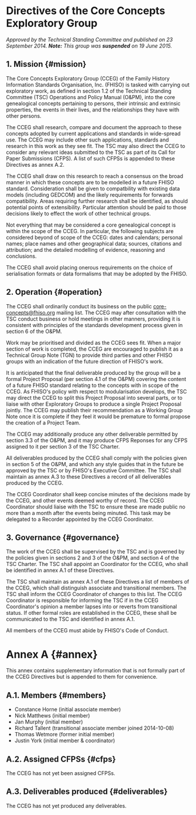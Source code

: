 Directives of the Core Concepts Exploratory Group
=================================================

*Approved by the Technical Standing Committee and published on 23
September 2014.  **Note:** This group was **suspended** on 19 June 2015.*

1\.  Mission							{#mission}
------------

The Core Concepts Exploratory Group (CCEG) of the Family History
Information Standards Organisation, Inc. (FHISO) is tasked with carrying
out exploratory work, as defined in section 1.2 of the Technical
Standing Committee (TSC) Operations and Policy Manual (O&PM), into the core
genealogical concepts pertaining to persons, their intrinsic and extrinsic
properties, the events in their lives, and the relationships they have with
other persons.

The CCEG shall research, compare and document the approach to these
concepts adopted by current applications and standards in wide-spread
use.  The CCEG may include other such applications, standards and
research in this work as they see fit.  The TSC may also direct the CCEG
to consider any relevant ideas submitted to the TSC as part of its Call
for Paper Submissions (CFPS).  A list of such CFPSs is appended to these
Directives as annex A.2.

The CCEG shall draw on this research to reach a consensus on the broad
manner in which these concepts are to be modelled in a future FHISO
standard.  Consideration shall be given to compatbility with existing
data models (including GEDCOM) and the likely requirements for forwards
compatibility.  Areas requiring further research shall be identified, as
should potential points of extensibility.  Particular attention should
be paid to those decisions likely to effect the work of other technical
groups.

Not everything that may be considered a core genealogical concept is
within the scope of the CCEG.  In particular, the following subjects are
considered beyond of scope of the CCEG: dates and calendars; personal
names; place names and other geographical data; sources, citations and
attribution; and the detailed modelling of evidence, reasoning and
conclusions.  

The CCEG shall avoid placing onerous requirements on the choice of
serialisation formats or data formalisms that may be adopted by the
FHISO.


2\. Operation							{#operation}
-------------

The CCEG shall ordinarily conduct its business on the public
core-concepts@fhiso.org mailing list.  The CCEG may after consultation
with the TSC conduct business or hold meetings in other manners,
providing it is consistent with principles of the standards development
process given in section 6 of the O&PM.

Work may be prioritised and divided as the CCEG sees fit.  When a major
section of work is completed, the CCEG are encouraged to publish it as a
Technical Group Note (TGN) to provide third parties and other FHISO groups
with an indication of the future direction of FHISO's work. 

It is anticipated that the final deliverable produced by the group will
be a formal Project Proposal (per section 4.1 of the O&PM) covering the
content of a future FHISO standard relating to the concepts with in
scope of the CCEG.  As FHISO's policy with respect to modularisation
develops, the TSC may direct the CCEG to split this Project Proposal
into several parts, or to liaise with other Exploratory Groups to
produce a single Project Proposal jointly.  The CCEG may publish their
recommendation as a Working Group Note once it is complete if they feel
it would be premature to formal propose the creation of a Project Team.

The CCEG may additionally produce any other deliverable permitted by
section 3.3 of the O&PM, and it may produce CFPS Reponses for any CFPS
assigned to it per section 3 of the TSC Charter.

All deliverables produced by the CCEG shall comply with the policies
given in section 5 of the O&PM, and which any style guides that in the
future be approved by the TSC or by FHISO's Executive Committee.  The
TSC shall maintain as annex A.3 to these Directives a record of all
deliverables produced by the CCEG.

The CCEG Coordinator shall keep concise minutes of the decisions made by
the CCEG, and other events deemed worthy of record.  The CCEG
Coordinator should liaise with the TSC to ensure these are made public
no more than a month after the events being minuted.  This task may be
delegated to a Recorder appointed by the CCEG Coordinator.


3\. Governance							{#governance}
--------------

The work of the CCEG shall be supervised by the TSC and is governed by
the policies given in sections 2 and 3 of the O&PM, and section 4 of the
TSC Charter.  The TSC shall appoint an Coordinator for the CCEG, who
shall be identified in annex A.1 of these Directives.

The TSC shall maintain as annex A.1 of these Directives a list of
members of the CCEG, which shall distinguish associate and transitional
members.  The TSC shall inform the CCEG Coordinator of changes to this
list.  The CCEG Coordinator is responsible for informing the TSC if in
the CCEG Coordinator's opinion a member lapses into or reverts from
transitional status.  If other formal roles are established in the CCEG,
these shall be communicated to the TSC and identified in annex A.1.

All members of the CCEG must abide by FHISO's Code of Conduct.


Annex A								{#annex}
=======

This annex contains supplementary information that is not formally part
of the CCEG Directives but is appended to them for convenience.  

A.1.  Members							{#members}
-------------

* Constance Horne (initial associate member)
* Nick Matthews (initial member)
* Jan Murphy (initial member)
* Richard Tallent (transitional associate member joined 2014-10-08)
* Thomas Wetmore (former initial member)
* Justin York (initial member & coordinator)

A.2.  Assigned CFPSs						{#cfps}
--------------------

The CCEG has not yet been assigned CFPSs.

A.3.  Deliverables produced					{#deliverables}
---------------------------

The CCEG has not yet produced any deliverables.
